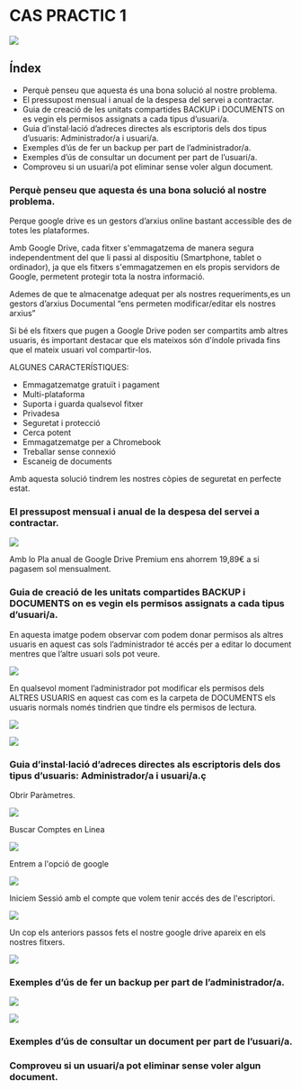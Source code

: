 # CAS PRACTIC 1 
![](captura1.png)

## Índex

* Perquè penseu que aquesta és una bona solució al nostre problema.	
* El pressupost mensual i anual de la despesa del servei a contractar.	
* Guia de creació de les unitats compartides BACKUP i DOCUMENTS on es vegin els permisos assignats a cada tipus d’usuari/a.	
* Guia d’instal·lació d’adreces directes als escriptoris dels dos tipus d’usuaris: Administrador/a i usuari/a.	
* Exemples d’ús de fer un backup per part de l’administrador/a.	
* Exemples d’ús de consultar un document per part de l’usuari/a.	
* Comproveu si un usuari/a pot eliminar sense voler algun document.

### Perquè penseu que aquesta és una bona solució al nostre problema.

Perque google drive es un gestors d’arxius online bastant accessible des de totes les plataformes.

Amb Google Drive, cada fitxer s'emmagatzema de manera segura independentment del que li passi al dispositiu (Smartphone, tablet o ordinador), ja que els fitxers s'emmagatzemen en els propis servidors de Google, permetent protegir tota la nostra informació.

Ademes de que te almacenatge adequat per als nostres requeriments,es un gestors d’arxius Documental “ens permeten modificar/editar els nostres arxius”

Si bé els fitxers que pugen a Google Drive poden ser compartits amb altres usuaris, és important destacar que els mateixos són d'índole privada fins que el mateix usuari vol compartir-los.

ALGUNES CARACTERÍSTIQUES:
* Emmagatzematge gratuït i pagament
* Multi-plataforma
* Suporta i guarda qualsevol fitxer
* Privadesa
* Seguretat i protecció
* Cerca potent
* Emmagatzematge per a Chromebook
* Treballar sense connexió
* Escaneig de documents

Amb aquesta solució tindrem les nostres còpies de seguretat en perfecte estat.

### El pressupost mensual i anual de la despesa del servei a contractar.

![](captura2.png)

Amb lo Pla anual de Google Drive Premium ens ahorrem 19,89€ a si pagasem sol mensualment.


### Guia de creació de les unitats compartides BACKUP i DOCUMENTS on es vegin els permisos assignats a cada tipus d’usuari/a.

En aquesta imatge podem observar com podem donar permisos als altres usuaris en aquest cas sols l’administrador té accés per a editar lo document mentres que l’altre usuari sols pot veure.


![](captura3.png)

En qualsevol moment l’administrador pot modificar els permisos dels ALTRES USUARIS en aquest cas com es la carpeta de DOCUMENTS els usuaris normals només  tindrien que tindre els permisos de lectura.


![](captura4.png)

![](captura5.png)

### Guia d’instal·lació d’adreces directes als escriptoris dels dos tipus d’usuaris: Administrador/a i usuari/a.ç

Obrir Paràmetres.

![](screenshoot1.png)


Buscar Comptes en Linea

![](screenshoot2.png)

Entrem a l'opció de google

![](screenshoot3.png)

Iniciem Sessió amb el compte que volem tenir accés des de l'escriptori.

![](screenshoot4.png)

Un cop els anteriors passos fets el nostre google drive apareix en els nostres fitxers.

![](screenshoot5.png)

### Exemples d’ús de fer un backup per part de l’administrador/a.

![](screenshoot6.png)

![](screenshoot7.png)

### Exemples d’ús de consultar un document per part de l’usuari/a.





### Comproveu si un usuari/a pot eliminar sense voler algun document.




